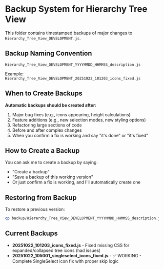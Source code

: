 # Backup System for Hierarchy Tree View

This folder contains timestamped backups of major changes to `Hierarchy_Tree_View_DEVELOPMENT.js`.

## Backup Naming Convention

`Hierarchy_Tree_View_DEVELOPMENT_YYYYMMDD_HHMMSS_description.js`

Example: `Hierarchy_Tree_View_DEVELOPMENT_20251022_101203_icons_fixed.js`

## When to Create Backups

**Automatic backups should be created after:**
1. Major bug fixes (e.g., icons appearing, height calculations)
2. Feature additions (e.g., new selection modes, new styling options)
3. Refactoring large sections of code
4. Before and after complex changes
5. When you confirm a fix is working and say "it's done" or "it's fixed"

## How to Create a Backup

You can ask me to create a backup by saying:
- "Create a backup"
- "Save a backup of this working version"
- Or just confirm a fix is working, and I'll automatically create one

## Restoring from Backup

To restore a previous version:
```bash
cp backup/Hierarchy_Tree_View_DEVELOPMENT_YYYYMMDD_HHMMSS_description.js Hierarchy_Tree_View_DEVELOPMENT.js
```

## Current Backups

- **20251022_101203_icons_fixed.js** - Fixed missing CSS for expanded/collapsed tree icons (had issues)
- **20251022_105001_singleselect_icons_fixed.js** - ✅ WORKING - Complete SingleSelect icon fix with proper skip logic
